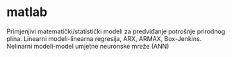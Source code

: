 # matlab
Primjenjivi matematički/statistički modeli za predviđanje potrošnje prirodnog plina.
Linearni modeli-linearna regresija, ARX, ARMAX, Box-Jenkins.
Nelinarni modeli-model umjetne neuronske mreže (ANN)
